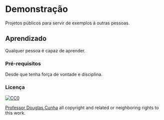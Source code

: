 # Demonstração

Projetos públicos para servir de exemplos à outras pessoas.

## Aprendizado

Qualquer pessoa é capaz de aprender.

### Pré-requisitos

Desde que tenha força de vontade e disciplina.

### Licença

[![CC0](https://i.creativecommons.org/p/zero/1.0/88x31.png)](https://creativecommons.org/publicdomain/zero/1.0/)

[Professor Douglas Cunha](https://github.com/dscunha) all copyright and related or neighboring rights to this work.


